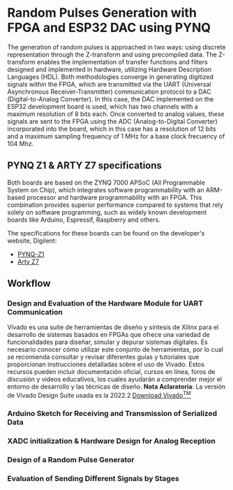 <h1>Random Pulses Generation with FPGA and ESP32 DAC using PYNQ</h1>
The generation of random pulses is approached in two ways: using discrete representation through the Z-transform and using precompiled data. The Z-transform enables the implementation of transfer functions and filters designed and implemented in hardware, utilizing Hardware Description Languages (HDL). Both methodologies converge in generating digitized signals within the FPGA, which are transmitted via the UART (Universal Asynchronous Receiver-Transmitter) communication protocol to a DAC (Digital-to-Analog Converter). In this case, the DAC implemented on the ESP32 development board is used, which has two channels with a maximum resolution of 8 bits each. Once converted to analog values, these signals are sent to the FPGA using the ADC (Analog-to-Digital Converter) incorporated into the board, which in this case has a resolution of 12 bits and a maximum sampling frequency of 1 MHz for a base clock frecuency of 104 Mhz.

<h2>PYNQ Z1 & ARTY Z7 specifications</h2>
Both boards are based on the ZYNQ 7000 APSoC (All Programmable System on Chip), which integrates software programmability with an ARM-based processor and hardware programmability with an FPGA. This combination provides superior performance compared to systems that rely solely on software programming, such as widely known development boards like Arduino, Espressif, Raspberry and others.

The specifications for these boards can be found on the developer's website, Digilent:
- [PYNQ-Z1](https://digilent.com/reference/programmable-logic/pynq-z1/start)
- [Arty Z7](https://digilent.com/reference/programmable-logic/arty-z7/start)

<h2>Workflow</h2>

<h3>Design and Evaluation of the Hardware Module for UART Communication</h3>

Vivado es una suite de herramientas de diseño y síntesis de Xilinx para el desarrollo de sistemas basados en FPGAs que ofrece una variedad de funcionalidades para diseñar, simular y depurar sistemas digitales. Es necesario conocer cómo utilizar este conjunto de herramientas, por lo cual se recomienda consultar y revisar diferentes guías y tutoriales que proporcionan instrucciones detalladas sobre el uso de Vivado. Estos recursos pueden incluir documentación oficial, cursos en línea, foros de discusión y videos educativos, los cuales ayudarán a comprender mejor el entorno de desarrollo y las técnicas de diseño. **Nota Aclaratoria**: La versión de Vivado Design Suite usada es la 2022.2 [Download Vivado<sup>TM</sup>](https://www.xilinx.com/support/download.html)
<h3>Arduino Sketch for Receiving and Transmission of Serialized Data</h3>

<h3> XADC initialization & Hardware Design for Analog Reception</h3>

<h3>Design of a Random Pulse Generator</h3>

<h3>Evaluation of Sending Different Signals by Stages</h3>








